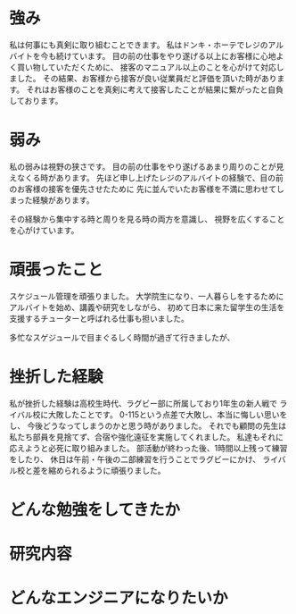 # 強み
私は何事にも真剣に取り組むことできます。
私はドンキ・ホーテでレジのアルバイトを今も続けています。
目の前の仕事をやり遂げる以上にお客様に心地よく買い物していただくために、
接客のマニュアル以上のことを心がけて対応しました。
その結果、お客様から接客が良い従業員だと評価を頂いた時があります。
それはお客様のことを真剣に考えて接客したことが結果に繋がったと自負しております。


# 弱み
私の弱みは視野の狭さです。
目の前の仕事をやり遂げるあまり周りのことが見えなくる時があります。
先ほど申し上げたレジのアルバイトの経験で、目の前のお客様の接客を優先させたために
先に並んでいたお客様を不満に思わせてしまった経験があります。

その経験から集中する時と周りを見る時の両方を意識し、
視野を広くすることを心がけています。


# 頑張ったこと
スケジュール管理を頑張りました。
大学院生になり、一人暮らしをするためにアルバイトを始め、講義や研究をしながら、
初めて日本に来た留学生の生活を支援するチューターと呼ばれる仕事も担いました。

多忙なスゲジュールで目まぐるしく時間が過ぎて行きましたが、



# 挫折した経験
私が挫折した経験は高校生時代、ラグビー部に所属しており1年生の新人戦で
ライバル校に大敗したことです。
0-115という点差で大敗し、本当に悔しい思いをし、
今後どうなってしまうのかと思う時がありました。
それでも顧問の先生は私たち部員を見捨てず、合宿や強化遠征を実施してくれました。
私達もそれに応えようと必死に取り組みました。
部活動が終わった後、1時間以上残って練習をしたり、
休日は午前・午後の二部練習を行うことでラグビーにかけ、
ライバル校と差を縮められるように頑張りました。


# どんな勉強をしてきたか

# 研究内容

# どんなエンジニアになりたいか
